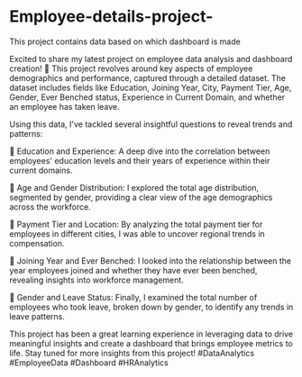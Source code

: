# Employee-details-project-
This project contains data based on which dashboard is made 

Excited to share my latest project on employee data analysis and dashboard creation! 🎉 This project revolves around key aspects of employee demographics and performance, captured through a detailed dataset. The dataset includes fields like Education, Joining Year, City, Payment Tier, Age, Gender, Ever Benched status, Experience in Current Domain, and whether an employee has taken leave.

Using this data, I've tackled several insightful questions to reveal trends and patterns:

🔹 Education and Experience: A deep dive into the correlation between employees' education levels and their years of experience within their current domains.

🔹 Age and Gender Distribution: I explored the total age distribution, segmented by gender, providing a clear view of the age demographics across the workforce.

🔹 Payment Tier and Location: By analyzing the total payment tier for employees in different cities, I was able to uncover regional trends in compensation.

🔹 Joining Year and Ever Benched: I looked into the relationship between the year employees joined and whether they have ever been benched, revealing insights into workforce management.

🔹 Gender and Leave Status: Finally, I examined the total number of employees who took leave, broken down by gender, to identify any trends in leave patterns.

This project has been a great learning experience in leveraging data to drive meaningful insights and create a dashboard that brings employee metrics to life. Stay tuned for more insights from this project! #DataAnalytics #EmployeeData #Dashboard #HRAnalytics
